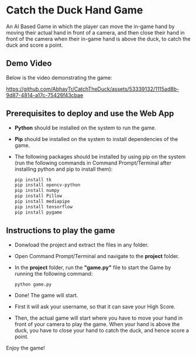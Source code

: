 # Catch the Duck Hand Game
An AI Based Game in which the player can move the in-game hand by moving their actual hand in front of a camera, and then close their hand in front of the camera when their in-game hand is above the duck, to catch the duck and score a point.

## Demo Video

Below is the video demonstrating the game:

https://github.com/AbhayTr/CatchTheDuck/assets/53339132/1115ad8b-9d87-4814-a17c-75426f43cbae

## Prerequisites to deploy and use the Web App
  - **Python** should be installed on the system to run the game.
  - **Pip** should be installed on the system to install dependencies of the game.
  - The following packages should be installed by using pip on the system (run the following commands in Command Prompt/Terminal after installing python and pip to install them):
    
    ```bash
    pip install tk
    pip install opencv-python
    pip install numpy
    pip install Pillow
    pip install mediapipe
    pip install tensorflow
    pip install pygame
    ```

## Instructions to play the game
  - Donwload the project and extract the files in any folder.
  - Open Command Prompt/Terminal and navigate to the **project** folder.
  - In the **project** folder, run the **"game.py"** file to start the Game by running the following command:
    
    ```bash
    python game.py
    ```
    
  - Done! The game will start.
  - First it will ask your username, so that it can save your High Score.
  - Then, the actual game will start where you have to move your hand in front of your camera to play the game. When your hand is above the duck, you have to close your hand to catch the duck, and hence score a point.

Enjoy the game!
